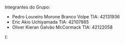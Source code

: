 Integrantes do Grupo:

- Pedro Loureiro Morone Branco Volpe  TIA: 42131936
- Eric Akio Uchiyamada                TIA: 42107865
- Oliver Kieran Galvão McCormack      TIA: 42122058

(:

